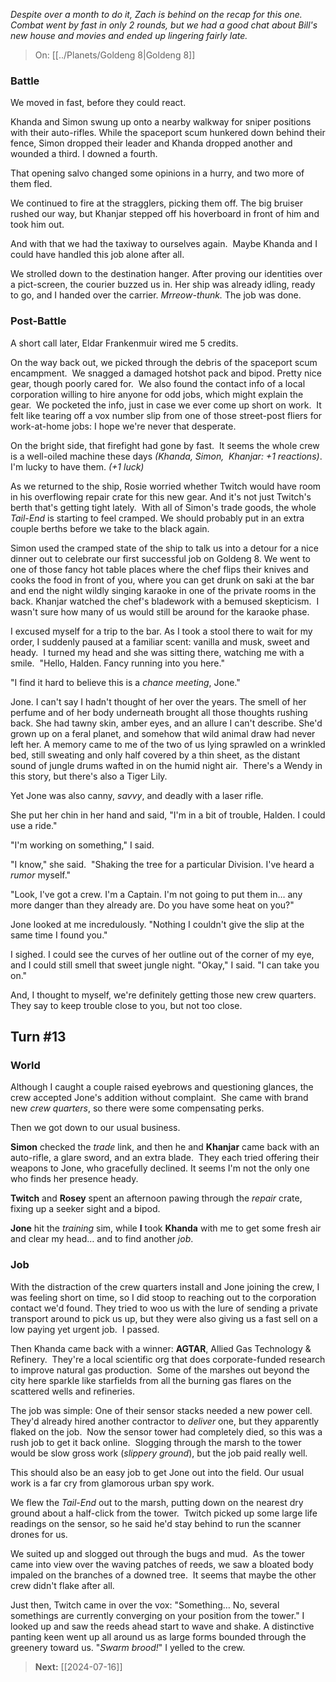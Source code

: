 _Despite over a month to do it, Zach is behind on the recap for this one. Combat went by fast in only 2 rounds, but we had a good chat about Bill's new house and movies and ended up lingering fairly late._

> On: [[../Planets/Goldeng 8|Goldeng 8]]

### Battle

We moved in fast, before they could react. 

Khanda and Simon swung up onto a nearby walkway for sniper positions with their auto-rifles. While the spaceport scum hunkered down behind their fence, Simon dropped their leader and Khanda dropped another and wounded a third. I downed a fourth.

That opening salvo changed some opinions in a hurry, and two more of them fled.
  
We continued to fire at the stragglers, picking them off. The big bruiser rushed our way, but Khanjar stepped off his hoverboard in front of him and took him out.

And with that we had the taxiway to ourselves again.  Maybe Khanda and I could have handled this job alone after all.

We strolled down to the destination hanger. After proving our identities over a pict-screen, the courier buzzed us in. Her ship was already idling, ready to go, and I handed over the carrier. _Mrreow-thunk._ The job was done.

### Post-Battle

A short call later, Eldar Frankenmuir wired me 5 credits.

On the way back out, we picked through the debris of the spaceport scum encampment.  We snagged a damaged hotshot pack and bipod. Pretty nice gear, though poorly cared for.  We also found the contact info of a local corporation willing to hire anyone for odd jobs, which might explain the gear.  We pocketed the info, just in case we ever come up short on work.  It felt like tearing off a vox number slip from one of those street-post fliers for work-at-home jobs: I hope we're never that desperate.

On the bright side, that firefight had gone by fast.  It seems the whole crew is a well-oiled machine these days _(Khanda, Simon,  Khanjar: +1 reactions)_.  I'm lucky to have them. _(+1 luck)_

As we returned to the ship, Rosie worried whether Twitch would have room in his overflowing repair crate for this new gear. And it's not just Twitch's berth that's getting tight lately.  With all of Simon's trade goods, the whole _Tail-End_ is starting to feel cramped. We should probably put in an extra couple berths before we take to the black again.

Simon used the cramped state of the ship to talk us into a detour for a nice dinner out to celebrate our first successful job on Goldeng 8. We went to one of those fancy hot table places where the chef flips their knives and cooks the food in front of you, where you can get drunk on saki at the bar and end the night wildly singing karaoke in one of the private rooms in the back. Khanjar watched the chef's bladework with a bemused skepticism.  I wasn't sure how many of us would still be around for the karaoke phase. 

I excused myself for a trip to the bar. As I took a stool there to wait for my order, I suddenly paused at a familiar scent: vanilla and musk, sweet and heady.  I turned my head and she was sitting there, watching me with a smile.  "Hello, Halden. Fancy running into you here."  

"I find it hard to believe this is a _chance meeting_, Jone."

Jone. I can't say I hadn't thought of her over the years. The smell of her perfume and of her body underneath brought all those thoughts rushing back. She had tawny skin, amber eyes, and an allure I can't describe. She'd grown up on a feral planet, and somehow that wild animal draw had never left her. A memory came to me of the two of us lying sprawled on a wrinkled bed, still sweating and only half covered by a thin sheet, as the distant sound of jungle drums wafted in on the humid night air.  There's a Wendy in this story, but there's also a Tiger Lily.

Yet Jone was also canny, _savvy_, and deadly with a laser rifle. 

She put her chin in her hand and said, "I'm in a bit of trouble, Halden. I could use a ride."

"I'm working on something," I said.

"I know," she said.  "Shaking the tree for a particular Division. I've heard a _rumor_ myself."

"Look, I've got a crew. I'm a Captain. I'm not going to put them in… any more danger than they already are. Do you have some heat on you?"

Jone looked at me incredulously. "Nothing I couldn't give the slip at the same time I found you."

I sighed. I could see the curves of her outline out of the corner of my eye, and I could still smell that sweet jungle night. "Okay," I said. "I can take you on."

And, I thought to myself, we're definitely getting those new crew quarters. They say to keep trouble close to you, but not too close.

## Turn #13

### World

Although I caught a couple raised eyebrows and questioning glances, the crew accepted Jone's addition without complaint.  She came with brand new *crew quarters*, so there were some compensating perks.  

Then we got down to our usual business.

**Simon** checked the _trade_ link, and then he and **Khanjar** came back with an auto-rifle, a glare sword, and an extra blade.  They each tried offering their weapons to Jone, who gracefully declined. It seems I'm not the only one who finds her presence heady.

**Twitch** and **Rosey** spent an afternoon pawing through the _repair_ crate, fixing up a seeker sight and a bipod.

**Jone** hit the *training* sim, while **I** took **Khanda** with me to get some fresh air and clear my head… and to find another _job_.

### Job

With the distraction of the crew quarters install and Jone joining the crew, I was feeling short on time, so I did stoop to reaching out to the corporation contact we'd found. They tried to woo us with the lure of sending a private transport around to pick us up, but they were also giving us a fast sell on a low paying yet urgent job.  I passed.

Then Khanda came back with a winner: **AGTAR**, Allied Gas Technology & Refinery.  They're a local scientific org that does corporate-funded research to improve natural gas production.  Some of the marshes out beyond the city here sparkle like starfields from all the burning gas flares on the scattered wells and refineries.

The job was simple: One of their sensor stacks needed a new power cell. They'd already hired another contractor to _deliver_ one, but they apparently flaked on the job.  Now the sensor tower had completely died, so this was a rush job to get it back online.  Slogging through the marsh to the tower would be slow gross work (_slippery ground_), but the job paid really well.

This should also be an easy job to get Jone out into the field. Our usual work is a far cry from glamorous urban spy work.

We flew the _Tail-End_ out to the marsh, putting down on the nearest dry ground about a half-click from the tower.  Twitch picked up some large life readings on the sensor, so he said he'd stay behind to run the scanner drones for us.

We suited up and slogged out through the bugs and mud.  As the tower came into view over the waving patches of reeds, we saw a bloated body impaled on the branches of a downed tree.  It seems that maybe the other crew didn't flake after all. 

Just then, Twitch came in over the vox: "Something… No, several somethings are currently converging on your position from the tower." I looked up and saw the reeds ahead start to wave and shake. A distinctive panting keen went up all around us as large forms bounded through the greenery toward us. "_Swarm brood!_" I yelled to the crew.

> **Next:** [[2024-07-16]]
